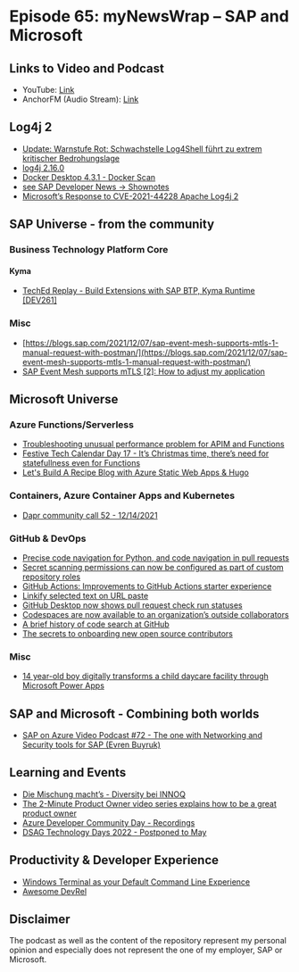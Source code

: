 # Episode 65: myNewsWrap – SAP and Microsoft

## Links to Video and Podcast

* YouTube: [Link](https://youtu.be/jTQzV66-mkg)
* AnchorFM (Audio Stream): [Link](https://anchor.fm/christian-lechner/episodes/myNewsWrap--SAP-and-Microsoft-Episode-65-e1bsnc7)

## Log4j 2

* [Update: Warnstufe Rot: Schwachstelle Log4Shell führt zu extrem kritischer Bedrohungslage](https://www.bsi.bund.de/DE/Service-Navi/Presse/Pressemitteilungen/Presse2021/211211_log4Shell_WarnstufeRot.html)
* [log4j 2.16.0](https://lists.apache.org/thread/d6v4r6nosxysyq9rvnr779336yf0woz4)
* [Docker Desktop 4.3.1 - Docker Scan](https://docs.docker.com/desktop/windows/release-notes/#docker-desktop-431)
* [see SAP Developer News -> Shownotes](https://youtu.be/GdxcL9jhMR4)
* [Microsoft’s Response to CVE-2021-44228 Apache Log4j 2](https://msrc-blog.microsoft.com/2021/12/11/microsofts-response-to-cve-2021-44228-apache-log4j2/)

## SAP Universe - from the community

### Business Technology Platform Core

#### Kyma

* [TechEd Replay - Build Extensions with SAP BTP, Kyma Runtime [DEV261]](https://reg.sapevents.sap.com/flow/sap/sapteched2021/portal/page/sessions/session/16303673698250013Mdn)

### Misc

* [https://blogs.sap.com/2021/12/07/sap-event-mesh-supports-mtls-1-manual-request-with-postman/](https://blogs.sap.com/2021/12/07/sap-event-mesh-supports-mtls-1-manual-request-with-postman/)
* [SAP Event Mesh supports mTLS [2]: How to adjust my application](https://blogs.sap.com/2021/12/14/sap-event-mesh-supports-mtls-2-how-to-adjust-my-application/)

## Microsoft Universe

### Azure Functions/Serverless

* [Troubleshooting unusual performance problem for APIM and Functions](https://www.mikestephenson.me/2021/12/14/troubleshooting-unusual-performance-problem-for-apim-and-functions/)
* [Festive Tech Calendar Day 17 - It’s Christmas time, there’s need for statefullness even for Functions](https://youtu.be/wmXTRxW-GLI)
* [Let's Build A Recipe Blog with Azure Static Web Apps & Hugo](https://dev.to/azure/lets-build-a-recipe-blog-with-azure-static-web-apps-hugo-4png)

### Containers, Azure Container Apps and Kubernetes

* [Dapr community call 52 - 12/14/2021](https://youtu.be/OXea2O3mTSk)

### GitHub & DevOps

* [Precise code navigation for Python, and code navigation in pull requests](https://github.blog/2021-12-09-precise-code-navigation-python-code-navigation-pull-requests/)
* [Secret scanning permissions can now be configured as part of custom repository roles](https://github.blog/changelog/2021-12-13-secret-scanning-permissions-can-now-be-configured-as-part-of-custom-repository-roles/)
* [GitHub Actions: Improvements to GitHub Actions starter experience](https://github.blog/changelog/2021-12-17-github-actions-improvements-to-github-actions-starter-experience/)
* [Linkify selected text on URL paste](https://github.blog/changelog/2021-11-10-linkify-selected-text-on-url-paste/)
* [GitHub Desktop now shows pull request check run statuses](https://github.blog/changelog/2021-12-14-github-desktop-now-shows-pull-request-check-run-statuses/)
* [Codespaces are now available to an organization’s outside collaborators](https://github.blog/changelog/2021-12-15-codespaces-are-now-available-to-an-organizations-outside-collaborators/)
* [A brief history of code search at GitHub](https://github.blog/2021-12-15-a-brief-history-of-code-search-at-github/)
* [The secrets to onboarding new open source contributors](https://github.com/readme/featured/contributor-onboarding)

### Misc

* [14 year-old boy digitally transforms a child daycare facility through Microsoft Power Apps](https://powerapps.microsoft.com/blog/boy-digitally-transforms-a-child-daycare-facility/)

## SAP and Microsoft - Combining both worlds

* [SAP on Azure Video Podcast #72 - The one with Networking and Security tools for SAP (Evren Buyruk)](https://youtu.be/f7bpkx65eYY)

## Learning and Events

* [Die Mischung macht’s - Diversity bei INNOQ](https://www.innoq.com/de/podcast/098-diversity/)
* [The 2-Minute Product Owner video series explains how to be a great product owner](https://blogs.sap.com/2021/12/14/the-2-minute-product-owner-video-series-explains-how-to-be-a-great-product-owner/)
* [Azure Developer Community Day - Recordings](https://evntz.live/azure-developer-community-day-2021/)
* [DSAG Technology Days 2022 - Postponed to May](https://dsagtechtage.plazz.net/)

## Productivity & Developer Experience

* [Windows Terminal as your Default Command Line Experience](https://devblogs.microsoft.com/commandline/windows-terminal-as-your-default-command-line-experience/)
* [Awesome DevRel](https://github.com/devrelcollective/awesome-devrel)

## Disclaimer

The podcast as well as the content of the repository represent my personal opinion and especially does not represent the one of my employer, SAP or Microsoft.
